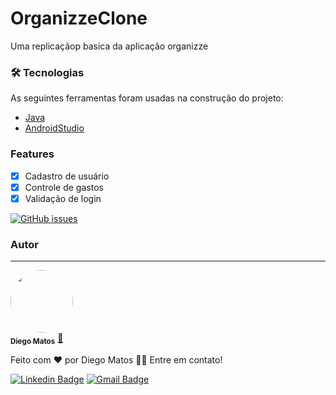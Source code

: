 # OrganizzeClone
Uma replicaçãop basica da aplicação organizze

### 🛠 Tecnologias

As seguintes ferramentas foram usadas na construção do projeto:

- [Java](https://expo.io/)
- [AndroidStudio](https://expo.io/)

### Features

- [x] Cadastro de usuário
- [x] Controle de gastos
- [x] Validação de login

[![GitHub issues](https://img.shields.io/github/issues/dypadias/OrganizzeClone?style=for-the-badge)](https://github.com/dypadias/OrganizzeClone/issues)

### Autor
---

<a href="https://portifoliodiego-padias.netlify.app/">
 <img style="border-radius: 50%;" src="https://avatars.githubusercontent.com/u/60798286?s=400&u=07e64d1448620794cd39d00c639eebe2ffe19ffd&v=4" width="100px;" alt=""/>
 <br />
 <sub><b>Diego Matos</b></sub></a> <a href="https://portifoliodiego-padias.netlify.app/" title="Rocketseat">🚀</a>


Feito com ❤️ por Diego Matos 👋🏽 Entre em contato!

 [![Linkedin Badge](https://img.shields.io/badge/-Diego-blue?style=flat-square&logo=Linkedin&logoColor=white&link=https://www.linkedin.com/in/diego-de-matos-ab152518a/)](https://www.linkedin.com/in/diego-de-matos-ab152518a/) 
[![Gmail Badge](https://img.shields.io/badge/-dpadias24@gmail.com-c14438?style=flat-square&logo=Gmail&logoColor=white&link=mailto:dpadias24@gmail.com)](mailto:dpadias24@gmail.com)
